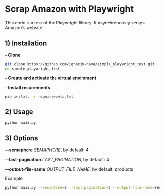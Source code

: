 # Scrap Amazon with Playwright
This code is a test of the Playwright library. It asynchronously scraps Amazon's website.
## 1) Installation
**- Clone**
```bash
git clone https://github.com/ignacio-nava/simple_playwright_test.git
cd simple_playwright_test
```
**- Create and activate the virtual enviroment**

**- Install requirements**
```bash
pip install -r requirements.txt
```
## 2) Usage
```bash
python main.py
```
## 3) Options

**--semaphore** *SEMAPHORE*, by default: 4 
                       
**--last-pagination** *LAST_PAGINATION*, by default: 4 
                       
**--output-file-name** *OUTPUT_FILE_NAME*, by default: products
                       
Example
```bash
python main.py --semaphore=2 --last-pagination=5 --output-file-name=results
```
